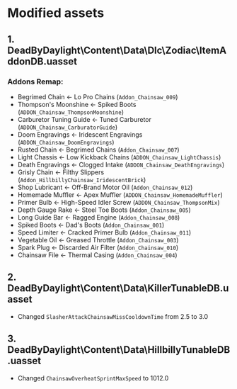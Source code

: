 # Modified assets

## 1. DeadByDaylight\Content\Data\Dlc\Zodiac\ItemAddonDB.uasset

### Addons Remap:

- Begrimed Chain <- Lo Pro Chains  (`Addon_Chainsaw_009`)
- Thompson's Moonshine <- Spiked Boots  (`ADDON_Chainsaw_ThompsonMoonshine`)
- Carburetor Tuning Guide <- Tuned Carburetor  (`ADDON_Chainsaw_CarburatorGuide`)
- Doom Engravings <- Iridescent Engravings  (`ADDON_Chainsaw_DoomEngravings`)
- Rusted Chain <- Begrimed Chains  (`Addon_Chainsaw_007`)
- Light Chassis <- Low Kickback Chains  (`ADDON_Chainsaw_LightChassis`)
- Death Engravings <- Clogged Intake  (`ADDON_Chainsaw_DeathEngravings`)
- Grisly Chain <- Filthy Slippers  (`Addon_HillbillyChainsaw_IridescentBrick`)
- Shop Lubricant <- Off-Brand Motor Oil  (`Addon_Chainsaw_012`)
- Homemade Muffler <- Apex Muffler  (`ADDON_Chainsaw_HomemadeMuffler`)
- Primer Bulb <- High-Speed Idler Screw  (`ADDON_Chainsaw_ThompsonMix`)
- Depth Gauge Rake <- Steel Toe Boots  (`Addon_Chainsaw_005`)
- Long Guide Bar <- Ragged Engine  (`Addon_Chainsaw_008`)
- Spiked Boots <- Dad's Boots  (`Addon_Chainsaw_001`)
- Speed Limiter <- Cracked Primer Bulb  (`Addon_Chainsaw_011`)
- Vegetable Oil <- Greased Throttle  (`Addon_Chainsaw_003`)
- Spark Plug <- Discarded Air Filter  (`Addon_Chainsaw_010`)
- Chainsaw File <- Thermal Casing  (`Addon_Chainsaw_004`)

## 2. DeadByDaylight\Content\Data\KillerTunableDB.uasset

- Changed `SlasherAttackChainsawMissCooldownTime` from 2.5 to 3.0

## 3. DeadByDaylight\Content\Data\HillbillyTunableDB.uasset

- Changed `ChainsawOverheatSprintMaxSpeed` to 1012.0
